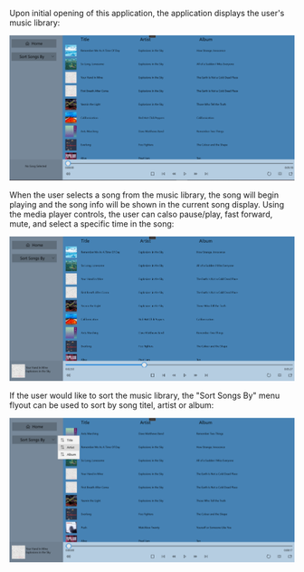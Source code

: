 Upon initial opening of this application, the application displays the user's music library:

![Image](https://github.com/harveyx22/UWP-Music-Library/blob/master/UWP-Music-Library/Screenshots/Music%20Library%20Start.png?raw=true "Budget Entry Page")

When the user selects a song from the music library, the song will begin playing and the song info will be shown in the current song display. Using the media player controls, the user can calso pause/play, fast forward, mute, and select a specific time in the song:

![Image](https://github.com/harveyx22/UWP-Music-Library/blob/master/UWP-Music-Library/Screenshots/Music%20Library%20Song%20Selected.png?raw=true "Main Page 1")

If the user would like to sort the music library, the "Sort Songs By" menu flyout can be used to sort by song titel, artist or album:

![Image](https://github.com/harveyx22/UWP-Music-Library/blob/master/UWP-Music-Library/Screenshots/Music%20Library%20Filter%20by%20Artist.png?raw=true "Expense Entry Page 1")
